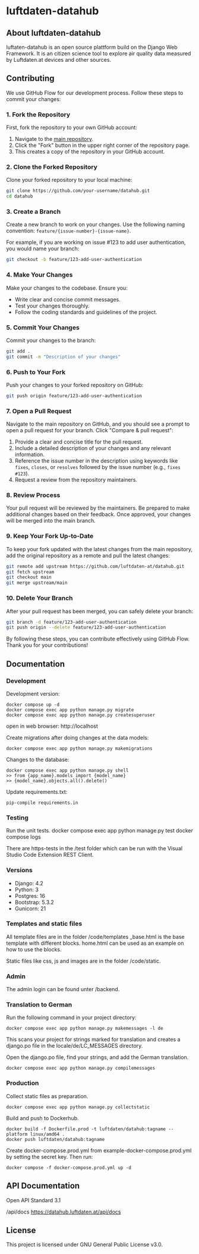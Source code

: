 # luftdaten-datahub

## About luftdaten-datahub
luftaten-datahub is an open source plattform build on the Django Web Framework. It is an citizen science tool to explore air quality data measured by Luftdaten.at devices and other sources.

## Contributing

We use GitHub Flow for our development process. Follow these steps to commit your changes:

### 1. Fork the Repository

First, fork the repository to your own GitHub account:

1. Navigate to the [main repository](https://github.com/luftdaten-at/datahub.git).
2. Click the "Fork" button in the upper right corner of the repository page.
3. This creates a copy of the repository in your GitHub account.

### 2. Clone the Forked Repository

Clone your forked repository to your local machine:

```sh
git clone https://github.com/your-username/datahub.git
cd datahub
```

### 3. Create a Branch

Create a new branch to work on your changes. Use the following naming convention: `feature/{issue-number}-{issue-name}`. 

For example, if you are working on issue #123 to add user authentication, you would name your branch:

```sh
git checkout -b feature/123-add-user-authentication
```

### 4. Make Your Changes

Make your changes to the codebase. Ensure you:

- Write clear and concise commit messages.
- Test your changes thoroughly.
- Follow the coding standards and guidelines of the project.

### 5. Commit Your Changes

Commit your changes to the branch:

```sh
git add .
git commit -m "Description of your changes"
```

### 6. Push to Your Fork

Push your changes to your forked repository on GitHub:

```sh
git push origin feature/123-add-user-authentication
```

### 7. Open a Pull Request

Navigate to the main repository on GitHub, and you should see a prompt to open a pull request for your branch. Click "Compare & pull request":

1. Provide a clear and concise title for the pull request.
2. Include a detailed description of your changes and any relevant information.
3. Reference the issue number in the description using keywords like `fixes`, `closes`, or `resolves` followed by the issue number (e.g., `fixes #123`).
4. Request a review from the repository maintainers.

### 8. Review Process

Your pull request will be reviewed by the maintainers. Be prepared to make additional changes based on their feedback. Once approved, your changes will be merged into the main branch.

### 9. Keep Your Fork Up-to-Date

To keep your fork updated with the latest changes from the main repository, add the original repository as a remote and pull the latest changes:

```sh
git remote add upstream https://github.com/luftdaten-at/datahub.git
git fetch upstream
git checkout main
git merge upstream/main
```

### 10. Delete Your Branch

After your pull request has been merged, you can safely delete your branch:

```sh
git branch -d feature/123-add-user-authentication
git push origin --delete feature/123-add-user-authentication
```

By following these steps, you can contribute effectively using GitHub Flow. Thank you for your contributions!


## Documentation

### Development
Development version:

    docker compose up -d
    docker compose exec app python manage.py migrate
    docker compose exec app python manage.py createsuperuser

open in web browser: http://localhost

Create migrations after doing changes at the data models:

    docker compose exec app python manage.py makemigrations

Changes to the database:

    docker compose exec app python manage.py shell
    >> from {app_name}.models import {model_name}
    >> {model_name}.objects.all().delete()

Update requirements.txt:

    pip-compile requirements.in


### Testing
Run the unit tests.
    docker compose exec app python manage.py test
    docker compose logs

There are https-tests in the /test folder which can be run with the Visual Studio Code Extension REST Client.

### Versions
* Django: 4.2
* Python: 3
* Postgres: 16
* Bootstrap: 5.3.2
* Gunicorn: 21

### Templates and static files

All template files are in the folder /code/templates
_base.html is the base template with different blocks.
home.html can be used as an example on how to use the blocks.

Static files like css, js and images are in the folder /code/static.

### Admin
The admin login can be found unter /backend.


### Translation to German
Run the following command in your project directory:

    docker compose exec app python manage.py makemessages -l de

This scans your project for strings marked for translation and creates a django.po file in the locale/de/LC_MESSAGES directory.

Open the django.po file, find your strings, and add the German translation.

    docker compose exec app python manage.py compilemessages


### Production
Collect static files as preparation.

    docker compose exec app python manage.py collectstatic

Build and push to Dockerhub.

    docker build -f Dockerfile.prod -t luftdaten/datahub:tagname --platform linux/amd64 .
    docker push luftdaten/datahub:tagname

Create docker-compose.prod.yml from example-docker-compose.prod.yml by setting the secret key. Then run:

    docker compose -f docker-compose.prod.yml up -d 

## API Documentation

Open API Standard 3.1

/api/docs
https://datahub.luftdaten.at/api/docs

## License
This project is licensed under GNU General Public License v3.0.